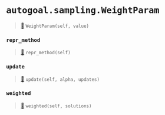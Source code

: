 # `autogoal.sampling.WeightParam`

> [📝](https://github.com/autogal/autogoal/blob/master/autogoal/sampling/__init__.py#L481)
> `WeightParam(self, value)`

### `repr_method`

> [📝](https://github.com/autogoal/autogoal/blob/master/autogoal/utils/__init__.py#L87)
> `repr_method(self)`

### `update`

> [📝](https://github.com/autogoal/autogoal/blob/master/autogoal/sampling/__init__.py#L485)
> `update(self, alpha, updates)`

### `weighted`

> [📝](https://github.com/autogoal/autogoal/blob/master/autogoal/sampling/__init__.py#L489)
> `weighted(self, solutions)`


